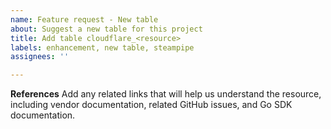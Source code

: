 ```yaml
---
name: Feature request - New table
about: Suggest a new table for this project
title: Add table cloudflare_<resource>
labels: enhancement, new table, steampipe
assignees: ''

---
```


**References**
Add any related links that will help us understand the resource, including vendor documentation, related GitHub issues, and Go SDK documentation.
